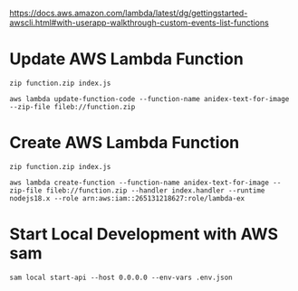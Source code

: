 https://docs.aws.amazon.com/lambda/latest/dg/gettingstarted-awscli.html#with-userapp-walkthrough-custom-events-list-functions

# Update AWS Lambda Function
`zip function.zip index.js`

`aws lambda update-function-code --function-name anidex-text-for-image --zip-file fileb://function.zip`

# Create AWS Lambda Function
`zip function.zip index.js`

`aws lambda create-function --function-name anidex-text-for-image --zip-file fileb://function.zip --handler index.handler --runtime nodejs18.x --role arn:aws:iam::265131218627:role/lambda-ex`

# Start Local Development with AWS sam
`sam local start-api --host 0.0.0.0 --env-vars .env.json`
